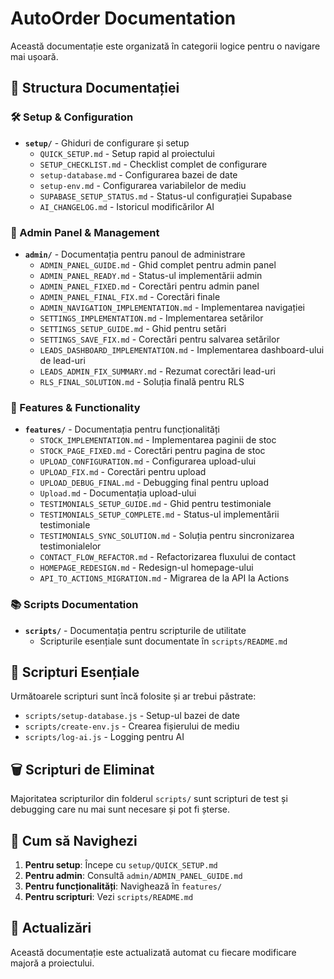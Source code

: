 # AutoOrder Documentation

Această documentație este organizată în categorii logice pentru o navigare mai ușoară.

## 📁 Structura Documentației

### 🛠️ Setup & Configuration
- **`setup/`** - Ghiduri de configurare și setup
  - `QUICK_SETUP.md` - Setup rapid al proiectului
  - `SETUP_CHECKLIST.md` - Checklist complet de configurare
  - `setup-database.md` - Configurarea bazei de date
  - `setup-env.md` - Configurarea variabilelor de mediu
  - `SUPABASE_SETUP_STATUS.md` - Status-ul configurației Supabase
  - `AI_CHANGELOG.md` - Istoricul modificărilor AI

### 🔧 Admin Panel & Management
- **`admin/`** - Documentația pentru panoul de administrare
  - `ADMIN_PANEL_GUIDE.md` - Ghid complet pentru admin panel
  - `ADMIN_PANEL_READY.md` - Status-ul implementării admin
  - `ADMIN_PANEL_FIXED.md` - Corectări pentru admin panel
  - `ADMIN_PANEL_FINAL_FIX.md` - Corectări finale
  - `ADMIN_NAVIGATION_IMPLEMENTATION.md` - Implementarea navigației
  - `SETTINGS_IMPLEMENTATION.md` - Implementarea setărilor
  - `SETTINGS_SETUP_GUIDE.md` - Ghid pentru setări
  - `SETTINGS_SAVE_FIX.md` - Corectări pentru salvarea setărilor
  - `LEADS_DASHBOARD_IMPLEMENTATION.md` - Implementarea dashboard-ului de lead-uri
  - `LEADS_ADMIN_FIX_SUMMARY.md` - Rezumat corectări lead-uri
  - `RLS_FINAL_SOLUTION.md` - Soluția finală pentru RLS

### 🚗 Features & Functionality
- **`features/`** - Documentația pentru funcționalități
  - `STOCK_IMPLEMENTATION.md` - Implementarea paginii de stoc
  - `STOCK_PAGE_FIXED.md` - Corectări pentru pagina de stoc
  - `UPLOAD_CONFIGURATION.md` - Configurarea upload-ului
  - `UPLOAD_FIX.md` - Corectări pentru upload
  - `UPLOAD_DEBUG_FINAL.md` - Debugging final pentru upload
  - `Upload.md` - Documentația upload-ului
  - `TESTIMONIALS_SETUP_GUIDE.md` - Ghid pentru testimoniale
  - `TESTIMONIALS_SETUP_COMPLETE.md` - Status-ul implementării testimoniale
  - `TESTIMONIALS_SYNC_SOLUTION.md` - Soluția pentru sincronizarea testimonialelor
  - `CONTACT_FLOW_REFACTOR.md` - Refactorizarea fluxului de contact
  - `HOMEPAGE_REDESIGN.md` - Redesign-ul homepage-ului
  - `API_TO_ACTIONS_MIGRATION.md` - Migrarea de la API la Actions

### 📚 Scripts Documentation
- **`scripts/`** - Documentația pentru scripturile de utilitate
  - Scripturile esențiale sunt documentate în `scripts/README.md`

## 🎯 Scripturi Esențiale

Următoarele scripturi sunt încă folosite și ar trebui păstrate:

- `scripts/setup-database.js` - Setup-ul bazei de date
- `scripts/create-env.js` - Crearea fișierului de mediu
- `scripts/log-ai.js` - Logging pentru AI

## 🗑️ Scripturi de Eliminat

Majoritatea scripturilor din folderul `scripts/` sunt scripturi de test și debugging care nu mai sunt necesare și pot fi șterse.

## 📖 Cum să Navighezi

1. **Pentru setup**: Începe cu `setup/QUICK_SETUP.md`
2. **Pentru admin**: Consultă `admin/ADMIN_PANEL_GUIDE.md`
3. **Pentru funcționalități**: Navighează în `features/`
4. **Pentru scripturi**: Vezi `scripts/README.md`

## 🔄 Actualizări

Această documentație este actualizată automat cu fiecare modificare majoră a proiectului.
